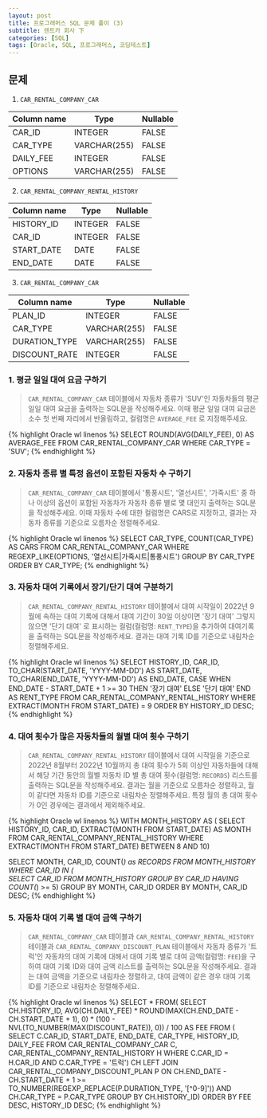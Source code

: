 ```yaml
---
layout: post
title: 프로그래머스 SQL 문제 풀이 (3)
subtitle: 렌트카 회사 下
categories: [SQL]
tags: [Oracle, SQL, 프로그래머스, 코딩테스트]
---
```


## 문제


1. `CAR_RENTAL_COMPANY_CAR`

|Column name|Type|Nullable|
|---|---|---|
|CAR_ID|INTEGER|FALSE|
|CAR_TYPE|VARCHAR(255)|FALSE|
|DAILY_FEE|INTEGER|FALSE|
|OPTIONS|VARCHAR(255)|FALSE|

2. `CAR_RENTAL_COMPANY_RENTAL_HISTORY`

|Column name|Type|Nullable|
|---|---|---|
|HISTORY_ID|INTEGER|FALSE|
|CAR_ID|INTEGER|FALSE|
|START_DATE|DATE|FALSE|
|END_DATE|DATE|FALSE|

3. `CAR_RENTAL_COMPANY_CAR`

|Column name|Type|Nullable|
|---|---|---|
|PLAN_ID|INTEGER|FALSE|
|CAR_TYPE|VARCHAR(255)|FALSE|
|DURATION_TYPE|VARCHAR(255)|FALSE|
|DISCOUNT_RATE|INTEGER|FALSE|


### 1. 평균 일일 대여 요금 구하기

>`CAR_RENTAL_COMPANY_CAR` 테이블에서 자동차 종류가 'SUV'인 자동차들의 평균 일일 대여 요금을 출력하는 SQL문을 작성해주세요. 이때 평균 일일 대여 요금은 소수 첫 번째 자리에서 반올림하고, 컬럼명은 `AVERAGE_FEE` 로 지정해주세요.

{% highlight Oracle wl linenos %}
SELECT ROUND(AVG(DAILY_FEE), 0) AS AVERAGE_FEE
FROM CAR_RENTAL_COMPANY_CAR
WHERE CAR_TYPE = 'SUV';
{% endhighlight %}

### 2. 자동차 종류 별 특정 옵션이 포함된 자동차 수 구하기

>`CAR_RENTAL_COMPANY_CAR` 테이블에서 '통풍시트', '열선시트', '가죽시트' 중 하나 이상의 옵션이 포함된 자동차가 자동차 종류 별로 몇 대인지 출력하는 SQL문을 작성해주세요. 이때 자동차 수에 대한 컬럼명은 CARS로 지정하고, 결과는 자동차 종류를 기준으로 오름차순 정렬해주세요.

{% highlight Oracle wl linenos %}
SELECT CAR_TYPE, COUNT(CAR_TYPE) AS CARS
FROM CAR_RENTAL_COMPANY_CAR
WHERE REGEXP_LIKE(OPTIONS, '열선시트|가죽시트|통풍시트')
GROUP BY CAR_TYPE
ORDER BY CAR_TYPE;
{% endhighlight %}

### 3. 자동차 대여 기록에서 장기/단기 대여 구분하기

>`CAR_RENTAL_COMPANY_RENTAL_HISTORY` 테이블에서 대여 시작일이 2022년 9월에 속하는 대여 기록에 대해서 대여 기간이 30일 이상이면 '장기 대여' 그렇지 않으면 '단기 대여' 로 표시하는 컬럼(컬럼명: `RENT_TYPE`)을 추가하여 대여기록을 출력하는 SQL문을 작성해주세요. 결과는 대여 기록 ID를 기준으로 내림차순 정렬해주세요.

{% highlight Oracle wl linenos %}
SELECT HISTORY_ID, CAR_ID,
    TO_CHAR(START_DATE, 'YYYY-MM-DD') AS START_DATE,
    TO_CHAR(END_DATE, 'YYYY-MM-DD') AS END_DATE,
    CASE
    WHEN END_DATE - START_DATE + 1 >= 30
        THEN '장기 대여'
    ELSE '단기 대여'
    END AS RENT_TYPE
FROM CAR_RENTAL_COMPANY_RENTAL_HISTORY
WHERE EXTRACT(MONTH FROM START_DATE) = 9
ORDER BY HISTORY_ID DESC;
{% endhighlight %}

### 4. 대여 횟수가 많은 자동차들의 월별 대여 횟수 구하기

>`CAR_RENTAL_COMPANY_RENTAL_HISTORY` 테이블에서 대여 시작일을 기준으로 2022년 8월부터 2022년 10월까지 총 대여 횟수가 5회 이상인 자동차들에 대해서 해당 기간 동안의 월별 자동차 ID 별 총 대여 횟수(컬럼명: `RECORDS`) 리스트를 출력하는 SQL문을 작성해주세요. 결과는 월을 기준으로 오름차순 정렬하고, 월이 같다면 자동차 ID를 기준으로 내림차순 정렬해주세요. 특정 월의 총 대여 횟수가 0인 경우에는 결과에서 제외해주세요.

{% highlight Oracle wl linenos %}
WITH MONTH_HISTORY AS (
    SELECT HISTORY_ID, CAR_ID, EXTRACT(MONTH FROM START_DATE) AS MONTH
    FROM CAR_RENTAL_COMPANY_RENTAL_HISTORY
    WHERE EXTRACT(MONTH FROM START_DATE) BETWEEN 8 AND 10)

SELECT MONTH, CAR_ID, COUNT(*) as RECORDS
FROM MONTH_HISTORY
WHERE CAR_ID IN (   
    SELECT CAR_ID
    FROM MONTH_HISTORY
    GROUP BY CAR_ID
    HAVING COUNT(*) >= 5)
GROUP BY MONTH, CAR_ID
ORDER BY MONTH, CAR_ID DESC;
{% endhighlight %}

### 5. 자동차 대여 기록 별 대여 금액 구하기

>`CAR_RENTAL_COMPANY_CAR` 테이블과 `CAR_RENTAL_COMPANY_RENTAL_HISTORY` 테이블과 `CAR_RENTAL_COMPANY_DISCOUNT_PLAN` 테이블에서 자동차 종류가 '트럭'인 자동차의 대여 기록에 대해서 대여 기록 별로 대여 금액(컬럼명: `FEE`)을 구하여 대여 기록 ID와 대여 금액 리스트를 출력하는 SQL문을 작성해주세요. 결과는 대여 금액을 기준으로 내림차순 정렬하고, 대여 금액이 같은 경우 대여 기록 ID를 기준으로 내림차순 정렬해주세요.

{% highlight Oracle wl linenos %}
SELECT *
FROM(
    SELECT CH.HISTORY_ID, AVG(CH.DAILY_FEE) * ROUND(MAX(CH.END_DATE - CH.START_DATE + 1), 0) * (100 - NVL(TO_NUMBER(MAX(DISCOUNT_RATE)), 0)) / 100 AS FEE
    FROM (
        SELECT C.CAR_ID, START_DATE, END_DATE, CAR_TYPE, HISTORY_ID, DAILY_FEE
        FROM CAR_RENTAL_COMPANY_CAR C,
             CAR_RENTAL_COMPANY_RENTAL_HISTORY H
        WHERE C.CAR_ID = H.CAR_ID AND C.CAR_TYPE = '트럭') CH
    LEFT JOIN CAR_RENTAL_COMPANY_DISCOUNT_PLAN P
        ON CH.END_DATE - CH.START_DATE + 1 >= TO_NUMBER(REGEXP_REPLACE(P.DURATION_TYPE, '[^0-9]'))
        AND CH.CAR_TYPE = P.CAR_TYPE
    GROUP BY CH.HISTORY_ID)
ORDER BY FEE DESC, HISTORY_ID DESC;
{% endhighlight %}
